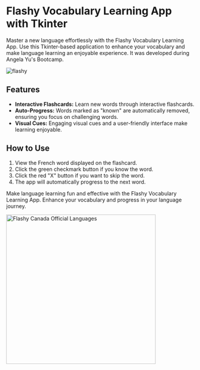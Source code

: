 # Flashy Vocabulary Learning App with Tkinter

Master a new language effortlessly with the Flashy Vocabulary Learning App. Use this Tkinter-based application to enhance your vocabulary and make language learning an enjoyable experience. It was developed during Angela Yu's Bootcamp.

![flashy](https://github.com/fernandodestefani/DevJourneyPortfolio/assets/155449551/7eda20bf-c1f4-47f2-937d-18ffb2a35abe)

## Features

- **Interactive Flashcards:** Learn new words through interactive flashcards.
- **Auto-Progress:** Words marked as "known" are automatically removed, ensuring you focus on challenging words.
- **Visual Cues:** Engaging visual cues and a user-friendly interface make learning enjoyable.

## How to Use

1. View the French word displayed on the flashcard.
2. Click the green checkmark button if you know the word.
3. Click the red "X" button if you want to skip the word.
4. The app will automatically progress to the next word.

Make language learning fun and effective with the Flashy Vocabulary Learning App. Enhance your vocabulary and progress in your language journey.

<img src="https://github.com/user-attachments/assets/cfaed57f-59f3-462d-80ba-4bb0def89373" alt="Flashy Canada Official Languages" width="400"/>

